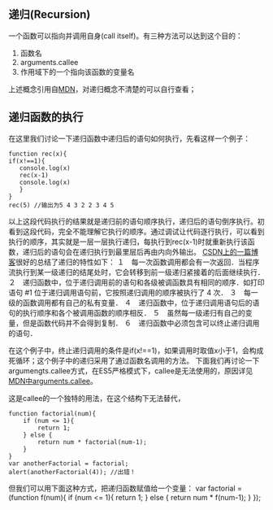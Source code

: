 ## 递归(Recursion)

一个函数可以指向并调用自身(call itself)。有三种方法可以达到这个目的：
 1. 函数名
 2. arguments.callee
 3. 作用域下的一个指向该函数的变量名

上述概念引用自[MDN][1]，对递归概念不清楚的可以自行查看；

## 递归函数的执行

在这里我们讨论一下递归函数中递归后的语句如何执行，先看这样一个例子：

    function rec(x){
    if(x!==1){
       console.log(x)
       rec(x-1)
       console.log(x) 
       }   
    }
    rec(5) //输出为5 4 3 2 2 3 4 5

以上这段代码执行的结果就是递归前的语句顺序执行，递归后的语句倒序执行。初看到这段代码，完全不能理解它执行的顺序。通过调试让代码逐行执行，可以看到执行的顺序，其实就是一层一层执行递归，每执行到rec(x-1)时就重新执行该函数，递归后的语句会在递归执行到最里层后再由内向外输出。
[CSDN上的一篇博客][2]很好的总结了递归的特性如下：
１　每一次函数调用都会有一次返回．当程序流执行到某一级递归的结尾处时，它会转移到前一级递归紧接着的后面继续执行．
２　递归函数中，位于递归调用前的语句和各级被调函数具有相同的顺序．如打印语句 #1 位于递归调用语句前，它按照递归调用的顺序被执行了 4 次．
３　每一级的函数调用都有自己的私有变量．
４　递归函数中，位于递归调用语句后的语句的执行顺序和各个被调用函数的顺序相反．
５　虽然每一级递归有自己的变量，但是函数代码并不会得到复制．
６　递归函数中必须包含可以终止递归调用的语句．

在这个例子中，终止递归调用的条件是if(x!==1)，如果调用时取值x小于1，会构成死循环；这个例子中的递归采用了通过函数名调用的方法。
下面我们再讨论一下argumengts.callee方式，在ES5严格模式下，callee是无法使用的，原因详见[MDN中arguments.callee][3]。

这是callee的一个独特的用法，在这个结构下无法替代，

    function factorial(num){
        if (num <= 1){
            return 1;
        } else {
            return num * factorial(num-1);
        }
    }
    var anotherFactorial = factorial;
    alert(anotherFactorial(4)); //出错！
但我们可以用下面这种方式，把递归函数赋值给一个变量：
    var factorial = (function f(num){
    if (num <= 1){
    return 1;
    } else {
    return num * f(num-1);
    }
    });


  [1]: https://developer.mozilla.org/zh-CN/docs/Web/JavaScript/Guide/Functions "MDN"
  [2]: http://blog.csdn.net/zhanghaotian2011/article/details/8830135 "CSDN博客"
  [3]: https://developer.mozilla.org/zh-CN/docs/Web/JavaScript/Reference/Functions/arguments/callee "MDN"
  [4]: &nbsp; "《JavaScript高级程序设计》"